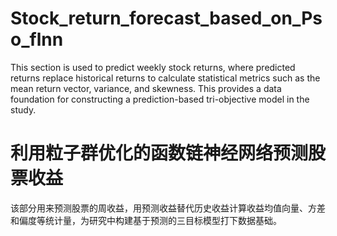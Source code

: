 # Stock_return_forecast_based_on_Pso_flnn
This section is used to predict weekly stock returns, where predicted returns replace historical returns to calculate statistical metrics such as the mean return vector, variance, and skewness. This provides a data foundation for constructing a prediction-based tri-objective model in the study.
# 利用粒子群优化的函数链神经网络预测股票收益
该部分用来预测股票的周收益，用预测收益替代历史收益计算收益均值向量、方差和偏度等统计量，为研究中构建基于预测的三目标模型打下数据基础。
